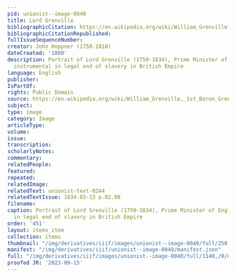 ```yaml
---
pid: unionist--image-0040
title: Lord Grenville
bibliographicCitation: https://en.wikipedia.org/wiki/William_Grenville,_1st_Baron_Grenville#/media/File:1st_Baron_Grenville-cropped.jpg
bibliographicCitationRepublished: 
fullIssueSequenceNumber: 
creator: John Hoppner (1758-1810)
dateCreated: '1800'
description: Portrait of Lord Grenville (1759-1834), Prime Minister of England and
  instrumental in legal end of slavery in British Empire
language: English
publisher: 
IsPartOf: 
rights: Public Domain
source: https://en.wikipedia.org/wiki/William_Grenville,_1st_Baron_Grenville#/media/File:1st_Baron_Grenville-cropped.jpg
subject: 
type: image
category: Image
articleType: 
volume: 
issue: 
transcription: 
scholarlyNotes: 
commentary: 
relatedPeople: 
featured: 
repeated: 
relatedImage: 
relatedText: unionist-text-0244
relatedTextIssue: 1834-03-13 p.02.08
filename: 
caption: Portrait of Lord Grenville (1759-1834), Prime Minister of England and instrumental
  in legal end of slavery in British Empire
order: '451'
layout: items_item
collection: items
thumbnail: "/img/derivatives/iiif/images/unionist--image-0040/full/250,/0/default.jpg"
manifest: "/img/derivatives/iiif/unionist--image-0040/manifest.json"
full: "/img/derivatives/iiif/images/unionist--image-0040/full/1140,/0/default.jpg"
proofed JR: '2023-09-15'
---
```

